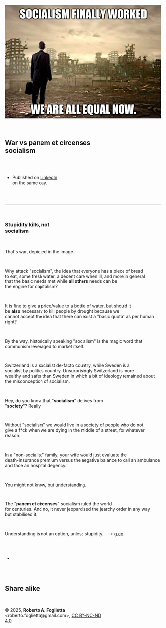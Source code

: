 <div id="firstdiv" created=":EN" style="max-width: 800px; margin: auto; white-space: pre-wrap; text-align: justify;">
<style>#printlink { display: inline; } @page { size: legal; margin: 0.50in 13.88mm 0.50in 13.88mm; zoom: 100%; } @media print { html { zoom: 100%; } }</style>

<div align="center"><img class="bwsketch darkinv" src="img/312-war-vs-panem-et-circenses-socialism.jpg" width="800"><br></div>

## War vs panem et circenses socialism

- Published on [LinkedIn](https://www.linkedin.com/posts/robertofoglietta_stupidity-kills-not-socialism-thats-war-activity-7323936649048965120-a3Bm) on the same day.

---

### Stupidity kills, not socialism

That's war, depicted in the image.

Why attack "socialism", the idea that everyone has a piece of bread to eat, some fresh water, a decent care when ill, and more in general that the basic needs met while **all others** needs can be the engine for capitalism?

It is fine to give a price/value to a bottle of water, but should it be **also** necessary to kill people by drought because we cannot accept the idea that there can exist a "basic quota" as per human right?

By the way, historically speaking "socialism" is the magic word that communism leveraged to market itself.

Switzerland is a socialist de-facto country, while Sweden is a socialist by politics country. Unsurprisingly Switzerland is more wealthy and safer than Sweden in which a bit of ideology remained about the misconception of socialism.

Hey, do you know that "**socialism**" derives from "**society**"? Really!

Without "socialism" we would live in a society of people who do not give a f*ck when we are dying in the middle of a street, for whatever reason.

In a "non-socialist" family, your wife would just evaluate the death-insurance premium versus the negative balance to call an ambulance and face an hospital degency.

You might not know, but understanding.

The "**panem et circenses**" socialism ruled the world for centuries. And no, it never jeopardised the jearchy order in any way but stabilised it.

Understanding is not an option, unless stupidity. &nbsp; --> [g.co](https://g.co/gemini/share/fb46e04eb8d6)

+

## Share alike

&copy; 2025, **Roberto A. Foglietta** &lt;roberto.foglietta<span>@</span>gmail.com&gt;, [CC BY-NC-ND 4.0](https://creativecommons.org/licenses/by-nc-nd/4.0/)

</div>
